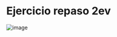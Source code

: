 # Ejercicio repaso 2ev

![image](https://user-images.githubusercontent.com/91023374/219677142-cac5314b-de79-4a1c-963d-151d7bd24ea9.png)
